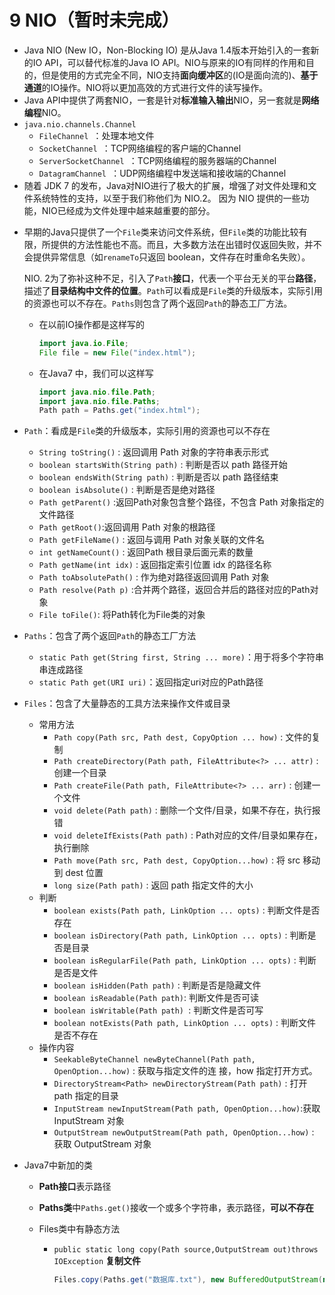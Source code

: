 # 9 NIO（暂时未完成）

*   Java NIO (New IO，Non-Blocking IO) 是从Java 1.4版本开始引入的一套新的IO API，可以替代标准的Java IO API。NIO与原来的IO有同样的作用和目的，但是使用的方式完全不同，NIO支持**面向缓冲区**的(IO是面向流的)、**基于通道**的IO操作。NIO将以更加高效的方式进行文件的读写操作。
*   Java API中提供了两套NIO，一套是针对**标准输入输出**NIO，另一套就是**网络编程**NIO。
*   `java.nio.channels.Channel`
    *   `FileChannel `：处理本地文件 
    *   `SocketChannel `：TCP网络编程的客户端的Channel 
    *   `ServerSocketChannel `：TCP网络编程的服务器端的Channel 
    *   `DatagramChannel `：UDP网络编程中发送端和接收端的Channel 
*   随着 JDK 7 的发布，Java对NIO进行了极大的扩展，增强了对文件处理和文件系统特性的支持，以至于我们称他们为 NIO.2。 因为 NIO 提供的一些功能，NIO已经成为文件处理中越来越重要的部分。

-   早期的Java只提供了一个`File`类来访问文件系统，但`File`类的功能比较有限，所提供的方法性能也不高。而且，大多数方法在出错时仅返回失败，并不会提供异常信息（如`renameTo`只返回 boolean，文件存在时重命名失败）。

    NIO. 2为了弥补这种不足，引入了`Path`**接口**，代表一个平台无关的平台**路径**，描述了**目录结构中文件的位置**。`Path`可以看成是`File`类的升级版本，实际引用的资源也可以不存在。`Paths`则包含了两个返回`Path`的静态工厂方法。

    -   在以前IO操作都是这样写的

        ```java
        import java.io.File;
        File file = new File("index.html");
        ```

    *   在Java7 中，我们可以这样写

        ```java
        import java.nio.file.Path;
        import java.nio.file.Paths;
        Path path = Paths.get("index.html");		
        ```

        

-   `Path`：看成是`File`类的升级版本，实际引用的资源也可以不存在

    -   `String toString()` : 返回调用 Path 对象的字符串表示形式
    -   `boolean startsWith(String path)` : 判断是否以 path 路径开始
    -   `boolean endsWith(String path)` : 判断是否以 path 路径结束
    -   `boolean isAbsolute()` : 判断是否是绝对路径
    -   `Path getParent()` :返回Path对象包含整个路径，不包含 Path 对象指定的文件路径 
    -   `Path getRoot()`:返回调用 Path 对象的根路径
    -   `Path getFileName()` : 返回与调用 Path 对象关联的文件名
    -   `int getNameCount()` : 返回Path 根目录后面元素的数量
    -   `Path getName(int idx)` : 返回指定索引位置 idx 的路径名称
    -   `Path toAbsolutePath()` : 作为绝对路径返回调用 Path 对象
    -   `Path resolve(Path p)` :合并两个路径，返回合并后的路径对应的Path对象
    -   `File toFile()`: 将Path转化为File类的对象 

-   `Paths`：包含了两个返回`Path`的静态工厂方法

    -   `static Path get(String first, String ... more)`：用于将多个字符串串连成路径 
    -   `static Path get(URI uri)`：返回指定uri对应的Path路径 

-   `Files`：包含了大量静态的工具方法来操作文件或目录

    -   常用方法
        -   `Path copy(Path src, Path dest, CopyOption ... how)` : 文件的复制
        -   `Path createDirectory(Path path, FileAttribute<?> ... attr)` : 创建一个目录
        -   `Path createFile(Path path, FileAttribute<?> ... arr)` : 创建一个文件
        -   `void delete(Path path)` : 删除一个文件/目录，如果不存在，执行报错
        -   `void deleteIfExists(Path path)` : Path对应的文件/目录如果存在，执行删除
        -   `Path move(Path src, Path dest, CopyOption...how)` : 将 src 移动到 dest 位置 
        -   `long size(Path path)` : 返回 path 指定文件的大小 

    *   判断
        *   `boolean exists(Path path, LinkOption ... opts)` : 判断文件是否存在
        *   `boolean isDirectory(Path path, LinkOption ... opts)` : 判断是否是目录
        *   `boolean isRegularFile(Path path, LinkOption ... opts)` : 判断是否是文件 
        *   `boolean isHidden(Path path)` : 判断是否是隐藏文件
        *   `boolean isReadable(Path path)`: 判断文件是否可读
        *   `boolean isWritable(Path path) `: 判断文件是否可写
        *   `boolean notExists(Path path, LinkOption ... opts)` : 判断文件是否不存在 
    *   操作内容
        *   `SeekableByteChannel newByteChannel(Path path, OpenOption...how)` : 获取与指定文件的连 接，how 指定打开方式。 
        *   `DirectoryStream<Path> newDirectoryStream(Path path)` : 打开 path 指定的目录 
        *   `InputStream newInputStream(Path path, OpenOption...how)`:获取 InputStream 对象 
        *   `OutputStream newOutputStream(Path path, OpenOption...how)` : 获取 OutputStream 对象 

    

-   Java7中新加的类

    -   **Path接口**表示路径

    -   **Paths类**中`Paths.get()`接收一个或多个字符串，表示路径，**可以不存在**

    -   Files类中有静态方法

        -   `public static long copy(Path source,OutputStream out)throws IOException`   **复制文件**

            ```java
            Files.copy(Paths.get("数据库.txt"), new BufferedOutputStream(new                          FileOutputStream("copy数据库.txt")));
            ```

            

